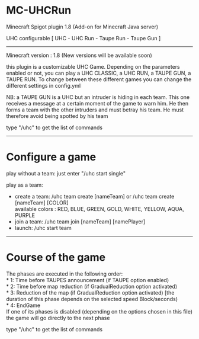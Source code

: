 # MC-UHCRun
Minecraft Spigot plugin 1.8 (Add-on for Minecraft Java server) 

UHC configurable [ UHC - UHC Run - Taupe Run - Taupe Gun ]

_______________________________________________

Minecraft version : 1.8
(New versions will be available soon)

this plugin is a customizable UHC Game. Depending on the parameters enabled or not, you can play a UHC CLASSIC, a UHC RUN, a TAUPE GUN, a TAUPE RUN.
To change between these different games you can change the different settings in config.yml  

NB: a TAUPE GUN is a UHC but an intruder is hiding in each team. This one receives a message at a certain moment of the game to warn him. He then forms a team with the other intruders and must betray his team. He must therefore avoid being spotted by his team  

type "/uhc" to get the list of commands  

_______________________________________________
# Configure a game

play without a team: just enter "/uhc start single"  

play as a team:
  * create a team: /uhc team create [nameTeam] or /uhc team create [nameTeam] [COLOR]  
                 available colors : RED, BLUE, GREEN, GOLD, WHITE, YELLOW, AQUA, PURPLE  
  * join a team:   /uhc team join [nameTeam] [namePlayer]  
  * launch:        /uhc start team  
  
  
________________________________________________
# Course of the game
  
  The phases are executed in the following order:  
     * 1: Time before TAUPES announcement (if TAUPE option enabled)  
     * 2: Time before map reduction (if GradualReduction option activated)  
     * 3: Reduction of the map (if GradualReduction option activated) [the duration of this phase depends on the selected speed Block/seconds)  
     * 4: EndGame  
  If one of its phases is disabled (depending on the options chosen in this file) the game will go directly to the next phase  

  type "/uhc" to get the list of commands  
